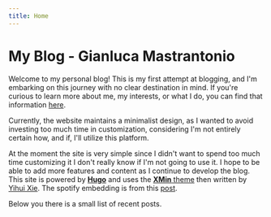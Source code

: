 ```yaml
---
title: Home
---
```


<!--[<img src="https://simpleicons.org/icons/github.svg" style="max-width:15%;min-width:40px;float:right;" alt="Github repo" />](https://github.com/yihui/hugo-xmin)-->

# My Blog - Gianluca Mastrantonio

<!--## _Keep it simple, but not simpler_-->

Welcome to my personal blog! This is my first attempt at blogging, and I'm embarking on this journey with no clear destination in mind.  If you're curious to learn more about me, my interests, or what I do, you can find that information [here](/about/).


Currently, the website maintains a minimalist design, as I wanted to avoid investing too much time in customization, considering I'm not entirely certain how, and if,  I'll utilize this platform. 

At the moment the site is very simple since I didn't want to spend too much time customizing it I don't really know if I'm not going to use it. I hope to be able to add more features and content as I continue to develop the blog. 
 This site is powered by [**Hugo**](https://gohugo.io/getting-started/quick-start/) and uses the [**XMin** theme](https://github.com/yihui/hugo-xmin) then written by [Yihui Xie](https://yihui.org). The spotify embedding is from this [post](https://gist.github.com/j-un/e7d0b3118556479392bd2269f7059242).


 <!--- [posts](/post/)
 - [notes](/note/) -->

Below you there is a small list of recent posts. 
